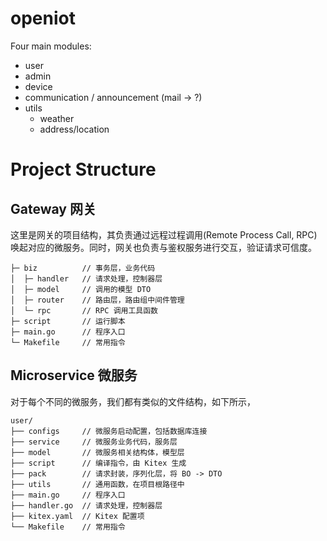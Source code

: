 # openiot

Four main modules:

- user
- admin
- device
- communication / announcement (mail -> ?)
- utils
  - weather
  - address/location

# Project Structure

## Gateway 网关

这里是网关的项目结构，其负责通过远程过程调用(Remote Process Call, RPC)唤起对应的微服务。同时，网关也负责与鉴权服务进行交互，验证请求可信度。

```shell
├─ biz          // 事务层，业务代码
│  ├─ handler   // 请求处理，控制器层
│  ├─ model     // 调用的模型 DTO
│  ├─ router    // 路由层，路由组中间件管理
│  └─ rpc       // RPC 调用工具函数
├─ script       // 运行脚本
├─ main.go      // 程序入口
└─ Makefile     // 常用指令
```

## Microservice 微服务

对于每个不同的微服务，我们都有类似的文件结构，如下所示，

```shell
user/
├── configs     // 微服务启动配置，包括数据库连接
├── service     // 微服务业务代码，服务层
├── model       // 微服务相关结构体，模型层
├── script      // 编译指令，由 Kitex 生成
├── pack        // 请求封装，序列化层，将 BO -> DTO
├── utils       // 通用函数，在项目根路径中
├── main.go     // 程序入口
├── handler.go  // 请求处理，控制器层
├── kitex.yaml  // Kitex 配置项
└── Makefile    // 常用指令
```
